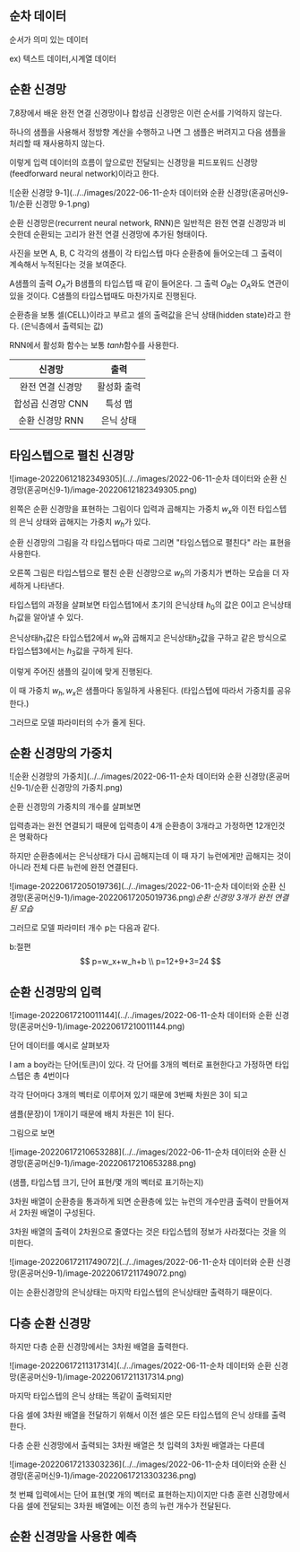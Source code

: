 ## 순차 데이터

순서가 의미 있는 데이터 

ex) 텍스트 데이터,시계열 데이터



## 순환 신경망

7,8장에서 배운 완전 연결 신경망이나 합성곱 신경망은 이런 순서를 기억하지 않는다. 

하나의 샘플을 사용해서 정방향 계산을 수행하고 나면 그 샘플은 버려지고 다음 샘플을 처리할 때 재사용하지 않는다. 

이렇게 입력 데이터의 흐름이 앞으로만 전달되는 신경망을 피드포워드 신경망(feedforward neural network)이라고 한다. 





![순환 신경망 9-1](../../images/2022-06-11-순차 데이터와 순환 신경망(혼공머신9-1)/순환 신경망 9-1.png)



순환 신경망은(recurrent neural network, RNN)은 일반적은 완전 연결 신경망과 비슷한데 순환되는 고리가 완전 연결 신경망에 추가된 형태이다.

사진을 보면 A, B, C 각각의 샘플이 각 타입스텝 마다 순환층에 들어오는데 그 출력이 계속해서 누적된다는 것을 보여준다.

A샘플의 출력 $O_A$가 B샘플의 타입스텝 때 같이 들어온다. 그 출력 $O_B$는 $O_A$와도 연관이 있을 것이다. C샘플의 타입스탭때도 마찬가지로 진행된다.

순환층을 보통 셀(CELL)이라고 부르고 셀의 출력값을 은닉 상태(hidden state)라고 한다. (은닉층에서 출력되는 값)

RNN에서 활성화 함수는 보통  $tanh$함수를 사용한다.



|      신경망       |    출력     |
| :---------------: | :---------: |
| 완전 연결 신경망  | 활성화 출력 |
| 합성곱 신경망 CNN |   특성 맵   |
|  순환 신경망 RNN  |  은닉 상태  |



## 타임스텝으로 펼친 신경망

![image-20220612182349305](../../images/2022-06-11-순차 데이터와 순환 신경망(혼공머신9-1)/image-20220612182349305.png)

 

왼쪽은  순환 신경망을 표현하는 그림이다 입력과 곱해지는 가중치 $w_x$와 이전 타입스텝의 은닉 상태와 곱해지는 가중치 $w_h$가 있다.

순환 신경망의 그림을 각 타입스텝마다 따로 그리면 "타임스텝으로 펼친다" 라는 표현을 사용한다.

오른쪽 그림은 타입스텝으로 펼친 순환 신경망으로 $w_h$의 가중치가 변하는 모습을 더 자세하게 나타낸다.



타입스텝의 과정을 살펴보면 타입스텝1에서 초기의 은닉상태 $h_0$의 값은 0이고 은닉상태 $h_1$값을 알아낼 수 있다.

은닉상태$h_1$값은 타입스텝2에서  $w_h$와 곱해지고 은닉상태$h_2$값을 구하고 같은 방식으로 타입스텝3에서는 $h_3$값을 구하게 된다.

이렇게 주어진 샘플의 길이에 맞게 진행된다.

이 때 가중치 $w_h,w_x$은 샘플마다 동일하게 사용된다. (타입스텝에 따라서 가중치를 공유한다.)

그러므로 모델 파라미터의 수가 줄게 된다.

 

## 순환 신경망의 가중치

![순환 신경망의 가중치](../../images/2022-06-11-순차 데이터와 순환 신경망(혼공머신9-1)/순환 신경망의 가중치.png) 

순환 신경망의 가중치의 개수를 살펴보면 

입력층과는 완전 연결되기 때문에 입력층이 4개 순환층이 3개라고 가정하면 12개인것은 명확하다

하지만 순환층에서는 은닉상태가 다시 곱해지는데 이 때 자기 뉴런에게만 곱해지는 것이 아니라 전체 다른 뉴런에 완전 연결된다. 



![image-20220617205019736](../../images/2022-06-11-순차 데이터와 순환 신경망(혼공머신9-1)/image-20220617205019736.png)*순환 신경망 3개가 완전 연결된 모습*

 

그러므로 모델 파라미터 개수 p는 다음과 같다.

b:절편
$$
p=w_x+w_h+b
\\
p=12+9+3=24
$$




## 순환 신경망의 입력

![image-20220617210011144](../../images/2022-06-11-순차 데이터와 순환 신경망(혼공머신9-1)/image-20220617210011144.png)

단어 데이터를 예시로 살펴보자

I am a boy라는 단어(토큰)이 있다. 각 단어를 3개의 벡터로 표현한다고 가정하면 타입스텝은 총 4번이다

 각각 단어마다 3개의 벡터로 이루어져 있기 때문에 3번째 차원은 3이 되고

샘플(문장)이 1개이기 때문에 배치 차원은 1이 된다.



그림으로 보면

![image-20220617210653288](../../images/2022-06-11-순차 데이터와 순환 신경망(혼공머신9-1)/image-20220617210653288.png)

(샘플, 타입스텝 크기, 단어 표현/몇 개의 벡터로 표기하는지)

3차원 배열이 순환층을 통과하게 되면 순환층에 있는 뉴런의 개수만큼 출력이 만들어져서 2차원 배열이 구성된다. 



3차원 배열의 출력이 2차원으로 줄였다는 것은 타입스텝의 정보가 사라졌다는 것을 의미한다.



![image-20220617211749072](../../images/2022-06-11-순차 데이터와 순환 신경망(혼공머신9-1)/image-20220617211749072.png)

이는 순환신경망의 은닉상태는 마지막 타입스텝의 은닉상태만 출력하기 때문이다. 



## 다층 순환 신경망

 하지만 다층 순환 신경망에서는 3차원 배열을 출력한다.

![image-20220617211317314](../../images/2022-06-11-순차 데이터와 순환 신경망(혼공머신9-1)/image-20220617211317314.png)

마지막 타입스텝의 은닉 상태는 똑같이 출력되지만

다음 셀에 3차원 배열을 전달하기 위해서 이전 셀은 모든 타입스텝의 은닉 상태를 출력한다. 

다층 순환 신경망에서 출력되는 3차원 배열은 첫 입력의 3차원 배열과는 다른데

![image-20220617213303236](../../images/2022-06-11-순차 데이터와 순환 신경망(혼공머신9-1)/image-20220617213303236.png)

첫 번쨰 입력에서는 단어 표현(몇 개의 벡터로 표현하는지)이지만 다층 훈련 신경망에서 다음 셀에 전달되는 3차원 배열에는 이전 층의 뉴런 개수가 전달된다.



## 순환 신경망을 사용한 예측











